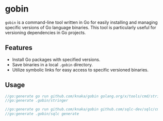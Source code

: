 # gobin

`gobin` is a command-line tool written in Go for easily installing and managing specific versions of Go language binaries. This tool is particularly useful for versioning dependencies in Go projects.

## Features

- Install Go packages with specified versions.
- Save binaries in a local `.gobin` directory.
- Utilize symbolic links for easy access to specific versioned binaries.

## Usage

```go
//go:generate go run github.com/knaka/gobin golang.org/x/tools/cmd/stringer@v0.15.0
//go:generate .gobin/stringer

//go:generate go run github.com/knaka/gobin github.com/sqlc-dev/sqlc/cmd/sqlc@v1.22.0
//go:generate .gobin/sqlc generate
```
